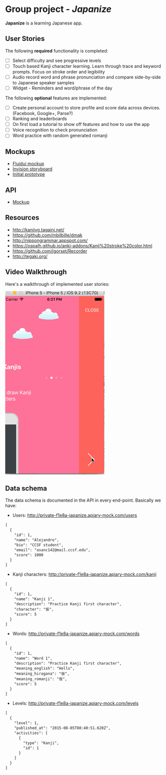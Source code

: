 # Group project - *Japanize*

**Japanize** is a learning Japanese app.

## User Stories

The following **required** functionality is completed:

- [ ] Select difficulty and see progressive levels
- [ ] Touch based Kanji character learning. Learn through trace and keyword prompts. Focus on stroke order and legibility
- [ ] Audio record word and phrase pronunciation and compare side-by-side to Japanese speaker samples
- [ ] Widget - Reminders and word/phrase of the day

The following **optional** features are implemented:

- [ ] Create personal account to store profile and score data across devices. (Facebook, Google+, Parse?)
- [ ] Ranking and leaderboards
- [ ] On first load a tutorial to show off features and how to use the app
- [ ] Voice recognition to check pronunciation
- [ ] Word practice with random generated romanji 

## Mockups

- [Fluidui mockup](https://www.fluidui.com/editor/live/preview/p_8GcThK0sN5ULhu99CC37CaAhpnJKyPVn.1456373676042)
- [Invision storyboard](https://invis.io/MS63T87PW)
- [Initial prototype](https://codepathuniversity.slack.com/files/xinxinxie-ccsf/F0NAYEM5F/file_feb_20__9_03_17_pm.jpeg)

## API
 - [Mockup](http://docs.japanize.apiary.io/)

## Resources
- http://kanjivg.tagaini.net/
- https://github.com/mbilbille/dmak
- http://nippongrammar.appspot.com/
- https://ospalh.github.io/anki-addons/Kanji%20stroke%20color.html
- https://github.com/jgorset/Recorder
- http://tegaki.org/

## Video Walkthrough 

Here's a walkthrough of implemented user stories:

<img src='japanize.gif' title='Video Walkthrough'/>

## Data schema

The data schema is documented in the API in every end-point. Basically we have:

 - Users: http://private-f1e8a-japanize.apiary-mock.com/users

```
[
  {
    "id": 1,
    "name": "Alejandro",
    "bio": "CCSF student",
    "email": "asanc142@mail.ccsf.edu",
    "score": 1000
  }
]
```

 - Kanji characters: http://private-f1e8a-japanize.apiary-mock.com/kanji

```
[
  {
    "id": 1,
    "name": "Kanji 1",
    "description": "Practice Kanji first character",
    "character": "仮",
    "score": 5
  }
]
```

 - Words: http://private-f1e8a-japanize.apiary-mock.com/words

```
[
  {
    "id": 1,
    "name": "Word 1",
    "description": "Practice Kanji first character",
    "meaning_english": "Hello",
    "meaning_hiragana": "仮",
    "meaning_romanji": "仮",
    "score": 5
  }
]
```

 - Levels: http://private-f1e8a-japanize.apiary-mock.com/levels

```
[
  {
    "level": 1,
    "published_at": "2015-08-05T08:40:51.620Z",
    "activities": [
      {
        "type": "Kanji",
        "id": 1
      }
    ]
  }
]
```
